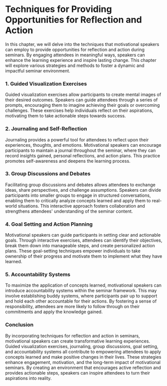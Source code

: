Techniques for Providing Opportunities for Reflection and Action
=========================================================================

In this chapter, we will delve into the techniques that motivational speakers can employ to provide opportunities for reflection and action during seminars. By engaging attendees in meaningful ways, speakers can enhance the learning experience and inspire lasting change. This chapter will explore various strategies and methods to foster a dynamic and impactful seminar environment.

### 1. Guided Visualization Exercises

Guided visualization exercises allow participants to create mental images of their desired outcomes. Speakers can guide attendees through a series of prompts, encouraging them to imagine achieving their goals or overcoming challenges. These exercises help individuals reflect on their aspirations, motivating them to take actionable steps towards success.

### 2. Journaling and Self-Reflection

Journaling provides a powerful tool for attendees to reflect upon their experiences, thoughts, and emotions. Motivational speakers can encourage participants to maintain a journal throughout the seminar, where they can record insights gained, personal reflections, and action plans. This practice promotes self-awareness and deepens the learning process.

### 3. Group Discussions and Debates

Facilitating group discussions and debates allows attendees to exchange ideas, share perspectives, and challenge assumptions. Speakers can divide participants into smaller groups to engage in structured conversations, enabling them to critically analyze concepts learned and apply them to real-world situations. This interactive approach fosters collaboration and strengthens attendees' understanding of the seminar content.

### 4. Goal Setting and Action Planning

Motivational speakers can guide participants in setting clear and actionable goals. Through interactive exercises, attendees can identify their objectives, break them down into manageable steps, and create personalized action plans. These goal-setting techniques empower individuals to take ownership of their progress and motivate them to implement what they have learned.

### 5. Accountability Systems

To maximize the application of concepts learned, motivational speakers can introduce accountability systems within the seminar framework. This may involve establishing buddy systems, where participants pair up to support and hold each other accountable for their actions. By fostering a sense of responsibility, attendees are more likely to follow through on their commitments and apply the knowledge gained.

### Conclusion

By incorporating techniques for reflection and action in seminars, motivational speakers can create transformative learning experiences. Guided visualization exercises, journaling, group discussions, goal setting, and accountability systems all contribute to empowering attendees to apply concepts learned and make positive changes in their lives. These strategies enhance engagement, motivation, and the long-term impact of motivational seminars. By creating an environment that encourages active reflection and provides actionable steps, speakers can inspire attendees to turn their aspirations into reality.

